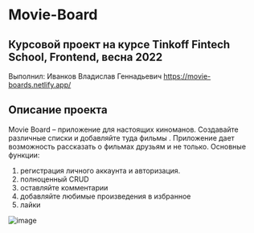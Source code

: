 # Movie-Board

## Курсовой проект на курсе Tinkoff Fintech School, Frontend, весна 2022

Выполнил: Иванков Владислав Геннадьевич
https://movie-boards.netlify.app/

## Описание проекта

Movie Board – приложение для настоящих киноманов. Создавайте различные списки и добавляйте туда фильмы . Приложение дает возможность рассказать о фильмах друзьям и не только.
Основные функции:

1. регистрация личного аккаунта и авторизация.
2. полноценный CRUD
3. оставляйте комментарии
4. добавляйте любимые произведения в избранное
5. лайки

![image](https://user-images.githubusercontent.com/76906355/176107544-737182f5-9471-43c4-954c-1ca1db00e125.png)

